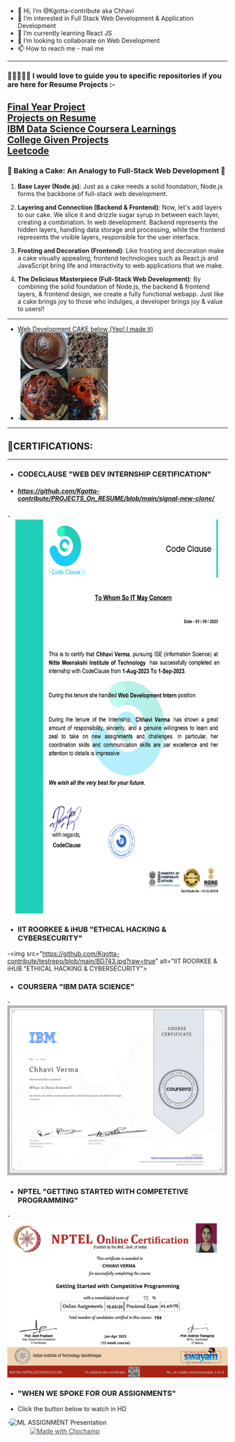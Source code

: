 - 👋 Hi, I’m @Kgotta-contribute aka Chhavi
- 👀 I’m interested in Full Stack Web Development & Application Development
- 🌱 I’m currently learning React JS
- 💞️ I’m looking to collaborate on Web Development
- 📫 How to reach me - mail me
---
### 💪🏻👩🏻‍💻 I would love to guide you to specific repositories if you are here for Resume Projects :-

[Final Year Project](https://github.com/Kgotta-contribute/FINAL_YEAR_PROJECT)  <br>
[Projects on Resume](https://github.com/Kgotta-contribute/PROJECTS_On_RESUME)   <br>
[IBM Data Science Coursera Learnings](https://github.com/Kgotta-contribute/IBM-dataScience-Coursera)   <br>
[College Given Projects](https://github.com/Kgotta-contribute/CollegeProjects)   <br>
[Leetcode](https://github.com/Kgotta-contribute/Leetcode)   <br>
---
### 🍰 Baking a Cake: An Analogy to Full-Stack Web Development 🍰

1. **Base Layer (Node.js)**: Just as a cake needs a solid foundation, Node.js forms the backbone of full-stack web development.

2. **Layering and Connection (Backend & Frontend)**: Now, let's add layers to our cake. We slice it and drizzle sugar syrup in between each layer, creating a combination. In web development. Backend represents the hidden layers, handling data storage and processing, while the frontend represents the visible layers, responsible for the user interface.

4. **Frosting and Decoration (Frontend)**: Like frosting and decoration make a cake visually appealing, frontend technologies such as React.js and JavaScript bring life and interactivity to web applications that we make.

5. **The Delicious Masterpiece (Full-Stack Web Development)**: By combining the solid foundation of Node.js, the backend & frontend layers,  & frontend design, we create a fully functional webapp. Just like a cake brings joy to those who indulges, a developer brings joy & value to users!! 
<!-- 1. **Base Layer (Node.js)**: Just as a cake needs a solid foundation, Node.js forms the backbone of full-stack web development. It allows us to handle server-side operations, ensuring the entire system is stable and well-structured.

2. **Layering and Connection (Backend & Frontend)**: Now, let's add layers to our cake. We slice it and drizzle sugar syrup in between each layer, creating a combination. In web development, we establish a connection between the backend and frontend. Backend represents the hidden layers, handling data storage and processing, while the frontend represents the visible layers, responsible for the user interface.

4. **Frosting and Decoration (Frontend)**: Like frosting and decoration make a cake visually appealing, frontend technologies such as React.js and JavaScript bring life and interactivity to web applications that we make.

5. **The Delicious Masterpiece (Full-Stack Web Development)**: By combining the solid foundation of Node.js, the interconnected backend and frontend layers, and captivating frontend design, we create a fully functional web application. Just like a cake brings joy to those who indulges, a developer brings joy and value to users!!  -->

---
- [Web Development CAKE below (Yep! I made it)](https://github.com/Kgotta-contribute/testrepo/blob/main/CakeFullStackWebDevelopment.jpg)
  <br>
- -<img src="https://github.com/Kgotta-contribute/testrepo/blob/main/CakeFullStackWebDevelopment.jpg" alt="Image Description" width="200px" height="200px">
---
## 📄CERTIFICATIONS:<br>
------------------------------
- ### CODECLAUSE "WEB DEV INTERNSHIP CERTIFICATION"
- ##### https://github.com/Kgotta-contribute/PROJECTS_On_RESUME/blob/main/signal-new-clone/
-<img src="https://github.com/Kgotta-contribute/testrepo/blob/main/CodeClause5.jpg?raw=true" alt="WEB DEV INTERNSHIP CERTIFICATION" width="600px" height="900px">
- ### IIT ROORKEE & iHUB "ETHICAL HACKING & CYBERSECURITY"
-<img src="https://github.com/Kgotta-contribute/testrepo/blob/main/BD743.jpg?raw=true" alt="IIT ROORKEE & iHUB "ETHICAL HACKING & CYBERSECURITY">
- ### COURSERA "IBM DATA SCIENCE"
-<img src="https://github.com/Kgotta-contribute/testrepo/blob/main/Coursera%20Certificate%20ZMS5ET9JPW93.jpg?raw=true" alt="IBM DATA SCIENCE">
- ### NPTEL "GETTING STARTED WITH COMPETETIVE PROGRAMMING"
-<img src="https://github.com/Kgotta-contribute/testrepo/blob/main/NPTEL.jpg?raw=true" alt="GETTING STARTED WITH COMPETETIVE PROGRAMMING">
- ### "WHEN WE SPOKE FOR OUR ASSIGNMENTS"
- Click the button below to watch in HD
<div style="position:relative;width:fit-content;height:fit-content;">
            <a style="position:absolute;top:20px;right:1rem;opacity:0.8;" href="https://clipchamp.com/watch/dN3vbeAHQ1r?utm_source=embed&utm_medium=embed&utm_campaign=watch">
                <img loading="lazy" style="height:22px;" src="https://clipchamp.com/e.svg" alt="Made with Clipchamp" />
            </a>
-<img src="https://github.com/Kgotta-contribute/testrepo/blob/main/HeartDisease_ML_Assignment1.mp4?raw=true" alt="ML ASSIGNMENT Presentation">



